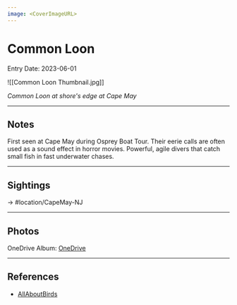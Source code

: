 ```yaml
---
image: <CoverImageURL>
---
```


# Common Loon
Entry Date: 2023-06-01

![[Common Loon Thumbnail.jpg]]

*Common Loon at shore's edge at Cape May*

---------------------------------------------------------------
## Notes

First seen at Cape May during Osprey Boat Tour. Their eerie calls are often used as a sound effect in horror movies. Powerful, agile divers that catch small fish in fast underwater chases.

---------------------------------------------------------------
## Sightings

-> #location/CapeMay-NJ

---------------------------------------------------------------
## Photos
OneDrive Album: [OneDrive](https://1drv.ms/f/s!AvaIuMdCo_w-hNpdqXPA9HpHJEk56Q?e=g6gJWw)

---------------------------------------------------------------
## References
- [AllAboutBirds](https://www.allaboutbirds.org/guide/Common_Loon/overview)